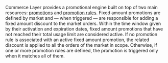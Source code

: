 Commerce Layer provides a promotional engine built on top of two main resources: [promotions](https://docs.commercelayer.io/api/resources/promotions) and [promotion rules](https://docs.commercelayer.io/api/resources/promotion_rules). Fixed amount promotions are defined by market and — when triggered — are responsible for adding a fixed amount discount to the market orders. Within the time window given by their activation and expiration dates, fixed amount promotions that have not reached their total usage limit are considered active. If no promotion rule is associated with an active fixed amount promotion, the related discount is applied to all the orders of the market in scope. Otherwise, if one or more promotion rules are defined, the promotion is triggered only when it matches all of them.